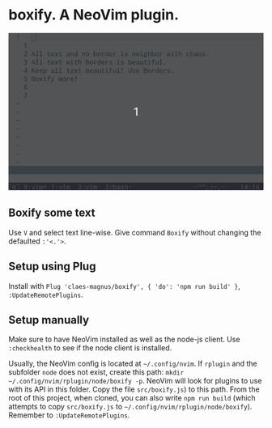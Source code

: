# boxify. A NeoVim plugin.

![animated gif demo](boxify.gif)

## Boxify some text

Use `V` and select text line-wise. Give command `Boxify` without changing the defaulted `:'<.'>`.

## Setup using Plug

Install with `Plug 'claes-magnus/boxify', { 'do': 'npm run build' }`, `:UpdateRemotePlugins`.

## Setup manually
Make sure to have NeoVim installed as well as the node-js client. Use `:checkhealth` to see if the node client is installed.

Usually, the NeoVim config is located at `~/.config/nvim`. If `rplugin` and the subfolder 
`node` does not exist, create this path: `mkdir ~/.config/nvim/rplugin/node/boxify -p`. NeoVim will look for plugins to use with its API in this folder. Copy the file `src/boxify.js`) to this path. From the root of this project, when cloned, you can also write `npm run build` (which attempts to copy `src/boxify.js` to `~/.config/nvim/rplugin/node/boxify`). Remember to `:UpdateRemotePlugins`.


